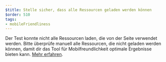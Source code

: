 ```yaml
---
$title: Stelle sicher, dass alle Ressourcen geladen werden können
$order: 510
tags:
- mobileFriendliness
---
```


Der Test konnte nicht alle Ressourcen laden, die von der Seite verwendet werden. Bitte überprüfe manuell alle Ressourcen, die nicht geladen werden können, damit dir das Tool für Mobilfreundlichkeit optimale Ergebnisse bieten kann. [Mehr erfahren](https://support.google.com/webmasters/answer/6352293?hl=de#blocked-resources).
